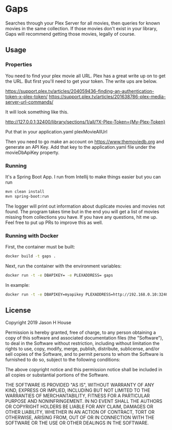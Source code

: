 # Gaps
Searches through your Plex Server for all movies, then queries for known movies in the same collection. If those movies don't exist in your library, Gaps will recommend getting those movies, legally of course.

## Usage
### Properties
You need to find your plex movie all URL. Plex has a great write up on to get the URL. But first you'll need to get your token. The write ups are below.

https://support.plex.tv/articles/204059436-finding-an-authentication-token-x-plex-token/
https://support.plex.tv/articles/201638786-plex-media-server-url-commands/

It will look something like this.

http://127.0.0.1:32400/library/sections/1/all/?X-Plex-Token={My-Plex-Token}

Put that in your application.yaml plexMovieAllUrl

Then you need to go make an account on https://www.themoviedb.org and generate an API Key. Add that key to the application.yaml file under the movieDbApiKey property.

### Running
It's a Spring Boot App. I run from Intellij to make things easier but you can run
```bash
mvn clean install
mvn spring-boot:run
```
The logger will print out information about duplicate movies and movies not found. The program takes time but in the end you will get a list of movies missing from collections you have. If you have any questions, hit me up. Feel free to put up PRs to improve this as well.

### Running with Docker

First, the container must be built:

```bash
docker build -t gaps .
```

Next, run the container with the environment variables:

```bash
docker run -t -e DBAPIKEY= -e PLEXADDRESS= gaps
```

In example:

```bash
docker run -t -e DBAPIKEY=myapikey PLEXADDRESS=http://192.168.0.10:32400/library/sections/1/all/?X-Plex-Token=plextoken gaps
```

## License
Copyright 2019 Jason H House

Permission is hereby granted, free of charge, to any person obtaining a copy of this software and associated documentation files (the "Software"), to deal in the Software without restriction, including without limitation the rights to use, copy, modify, merge, publish, distribute, sublicense, and/or sell copies of the Software, and to permit persons to whom the Software is furnished to do so, subject to the following conditions:

The above copyright notice and this permission notice shall be included in all copies or substantial portions of the Software.

THE SOFTWARE IS PROVIDED "AS IS", WITHOUT WARRANTY OF ANY KIND, EXPRESS OR IMPLIED, INCLUDING BUT NOT LIMITED TO THE WARRANTIES OF MERCHANTABILITY, FITNESS FOR A PARTICULAR PURPOSE AND NONINFRINGEMENT. IN NO EVENT SHALL THE AUTHORS OR COPYRIGHT HOLDERS BE LIABLE FOR ANY CLAIM, DAMAGES OR OTHER LIABILITY, WHETHER IN AN ACTION OF CONTRACT, TORT OR OTHERWISE, ARISING FROM, OUT OF OR IN CONNECTION WITH THE SOFTWARE OR THE USE OR OTHER DEALINGS IN THE SOFTWARE.

